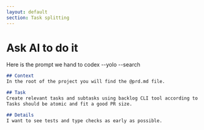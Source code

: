 ```yaml
---
layout: default
section: Task splitting
---
```


# Ask AI to do it

Here is the prompt we hand to <PromptChip>codex --yolo --search</PromptChip>

<CopyCodeBlock copy-label="Copy prompt" copied-label="Copied!" aria-label="Copy prompt">

```markdown
## Context
In the root of the project you will find the @prd.md file.

## Task
Create relevant tasks and subtasks using backlog CLI tool according to the the task guidelines.
Tasks should be atomic and fit a good PR size.

## Details
I want to see tests and type checks as early as possible.

```

</CopyCodeBlock>
